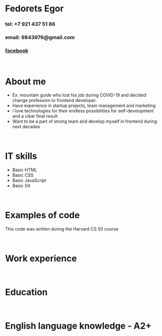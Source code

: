 <h1>Fedorets Egor</h1>
<h3>tel: +7 921 437 51 86 </h3>
<h3>email: 9843976@gmail.com </h3>
<h3><a href = "https://www.facebook.com/egor.fedorets"> facebook</a></h3>
</br>
<h1>About me</h1>
<ul>
<li> Ex. mountain guide who lost his job during COVID-19 and decided change profession to frontend developer.</li>
<li> Have experience in startup projects, team management and marketing</li>
<li> I love technologies for their endless possibilities for self-development and a clear final result</li> 
<li> Want to be a part of strong team and develop myself in frontend during next decades</li>
</ul>
<br>
<h1>IT skills</h1>
<ul>
   <li>Basic HTML</li>
   <li>Basic CSS</li>
   <li>Basic JavaScript</li>
   <li>Basic Git</li>
</ul>
<br>
<h1>Examples of code</h1>
<p>This code was written during the Harvard CS 50 course</p>

<br>
<h1> Work experience </h1>
<br>
<h1> Education </h1>
<br>
<h1> English language knowledge - A2+ </h1>




